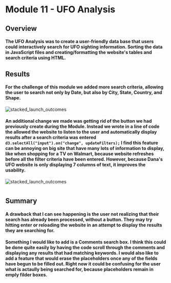 # Module 11 - UFO Analysis

## Overview 

#### The UFO Analysis was to create a user-friendly data base that users could interactively search for UFO sighting information. Sorting the data in JavaScript files and creating/formatting the website's tables and search criteria using HTML.


## Results
#### For the challenge of this module we added more search criteria, allowing the user to search not only by Date, but also by City, State, Country, and Shape. 
![stacked_launch_outcomes](https://github.com/charlieburd/ufos/blob/main/resources/search_filters.png)

#### An additional change we made was getting rid of the button we had previously create during the Module. Instead we wrote in a line of code the allowed the website to listen to the user and automatically display results after a search criteria was entered `d3.selectAll("input").on("change", updateFilters);` I find this feature can be annoying on big site that have many lots of information to display, like when shopping for a TV on Walmart, because website refreshes before all the filter criteria have been entered. However, because Dana's UFO website is only displaying 7 columns of text, it improves the usability.
![stacked_launch_outcomes](https://github.com/charlieburd/ufos/blob/main/resources/update_filters.png)
#

 

## Summary

#### A drawback that I can see happening is the user not realizing that their search has already been processed, without a button. They may try hitting enter or reloading the website in an attempt to display the results they are searching for. 

#### Something I would like to add is a Comments search box. I think this could be done quite easily by having the code scroll through the comments and displaying any results that had matching keywords. I would also like to add a feature that would erase the placeholders once any of the fields have begun to be filled out. Right now it could be confusing for the user what is actaully being searched for, because placeholders remain in emply filder boxes.
